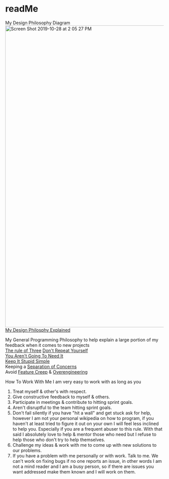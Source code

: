 # readMe
My Design Philosophy Diagram
<img width="958" alt="Screen Shot 2019-10-28 at 2 05 27 PM" src="https://user-images.githubusercontent.com/19368093/67704907-5fd45780-f98c-11e9-8c59-a4e0b1f0d991.png">
[My Design Philosphy Explained](https://docs.google.com/document/d/1nYqmKI8LrRwu2MgF7V94jdfi08eBPhD_WI8iwIdYotI/edit?usp=sharing "My Design Philosphy")

My General Programming Philosophy to help explain a large portion of my feedback when it comes to new projects   
[The rule of Three](https://en.wikipedia.org/wiki/Rule_of_three_(computer_programming))  
[Don't Repeat Yourself](https://en.wikipedia.org/wiki/Don%27t_repeat_yourself)  
[You Aren't Going To Need It](https://en.wikipedia.org/wiki/You_aren%27t_gonna_need_it)  
[Keep It Stupid Simple](https://en.wikipedia.org/wiki/KISS_principle)  
Keeping a [Separation of Concerns](https://en.wikipedia.org/wiki/Separation_of_concerns)  
Avoid [Feature Creep](https://en.wikipedia.org/wiki/Feature_creep) & [Overengineering](https://en.wikipedia.org/wiki/Overengineering)

How To Work With Me
I am very easy to work with as long as you 
1. Treat myself &  other's with respect.
2. Give constructive feedback to myself & others.
3. Participate in meetings & contribute to hitting sprint goals.
4. Aren't disruptful to the team hitting sprint goals.
5. Don't fail silently if you have "hit a wall" and get stuck ask for help, however I am not your personal wikipedia on how to program, if you haven't at least tried to figure it out on your own I will feel less inclined to help you. Especially if you are a frequent abuser to this rule. With that said I absolutely love to help & mentor those who need but I refuse to help those who don't try to help themselves.
6. Challenge my ideas & work with me to come up with new solutions to our problems.
7. If you have a problem with me personally or with work. Talk to me. We can't work on fixing bugs if no one reports an issue, in other words I am not a mind reader and I am a busy person, so if there are issues you want addressed make them known and I will work on them.
